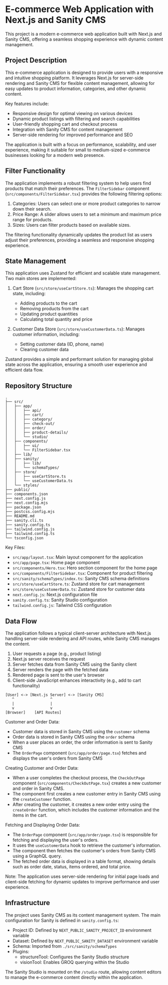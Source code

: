 # E-commerce Web Application with Next.js and Sanity CMS

This project is a modern e-commerce web application built with Next.js and Sanity CMS, offering a seamless shopping experience with dynamic content management.

## Project Description

This e-commerce application is designed to provide users with a responsive and intuitive shopping platform. It leverages Next.js for server-side rendering and Sanity CMS for flexible content management, allowing for easy updates to product information, categories, and other dynamic content.

Key features include:
- Responsive design for optimal viewing on various devices
- Dynamic product listings with filtering and search capabilities
- User-friendly shopping cart and checkout process
- Integration with Sanity CMS for content management
- Server-side rendering for improved performance and SEO

The application is built with a focus on performance, scalability, and user experience, making it suitable for small to medium-sized e-commerce businesses looking for a modern web presence.

## Filter Functionality

The application implements a robust filtering system to help users find products that match their preferences. The `FilterSidebar` component (`src/components/FilterSidebar.tsx`) provides the following filtering options:

1. Categories: Users can select one or more product categories to narrow down their search.
2. Price Range: A slider allows users to set a minimum and maximum price range for products.
3. Sizes: Users can filter products based on available sizes.

The filtering functionality dynamically updates the product list as users adjust their preferences, providing a seamless and responsive shopping experience.

## State Management

This application uses Zustand for efficient and scalable state management. Two main stores are implemented:

1. Cart Store (`src/store/useCartStore.ts`): Manages the shopping cart state, including:
   - Adding products to the cart
   - Removing products from the cart
   - Updating product quantities
   - Calculating total quantity and price

2. Customer Data Store (`src/store/useCustomerData.ts`): Manages customer information, including:
   - Setting customer data (ID, phone, name)
   - Clearing customer data

Zustand provides a simple and performant solution for managing global state across the application, ensuring a smooth user experience and efficient data flow.

## Repository Structure

```
.
├── src/
│   ├── app/
│   │   ├── api/
│   │   ├── cart/
│   │   ├── category/
│   │   ├── check-out/
│   │   ├── order/
│   │   ├── product-details/
│   │   └── studio/
│   ├── components/
│   │   ├── ui/
│   │   └── FilterSidebar.tsx
│   ├── lib/
│   ├── sanity/
│   │   ├── lib/
│   │   └── schemaTypes/
│   ├── store/
│   │   ├── useCartStore.ts
│   │   └── useCustomerData.ts
│   └── styles/
├── public/
├── components.json
├── next.config.js
├── next.config.mjs
├── package.json
├── postcss.config.mjs
├── README.md
├── sanity.cli.ts
├── sanity.config.ts
├── tailwind.config.js
├── tailwind.config.ts
└── tsconfig.json
```

Key Files:
- `src/app/layout.tsx`: Main layout component for the application
- `src/app/page.tsx`: Home page component
- `src/components/Hero.tsx`: Hero section component for the home page
- `src/components/FilterSidebar.tsx`: Component for product filtering
- `src/sanity/schemaTypes/index.ts`: Sanity CMS schema definitions
- `src/store/useCartStore.ts`: Zustand store for cart management
- `src/store/useCustomerData.ts`: Zustand store for customer data
- `next.config.js`: Next.js configuration file
- `sanity.config.ts`: Sanity Studio configuration
- `tailwind.config.js`: Tailwind CSS configuration

## Data Flow

The application follows a typical client-server architecture with Next.js handling server-side rendering and API routes, while Sanity CMS manages the content.

1. User requests a page (e.g., product listing)
2. Next.js server receives the request
3. Server fetches data from Sanity CMS using the Sanity client
4. Server renders the page with the fetched data
5. Rendered page is sent to the user's browser
6. Client-side JavaScript enhances interactivity (e.g., add to cart functionality)

```
[User] <-> [Next.js Server] <-> [Sanity CMS]
   ^                ^
   |                |
   v                v
[Browser]    [API Routes]
```

Customer and Order Data:
- Customer data is stored in Sanity CMS using the `customer` schema
- Order data is stored in Sanity CMS using the `order` schema
- When a user places an order, the order information is sent to Sanity CMS
- The `OrderPage` component (`src/app/order/page.tsx`) fetches and displays the user's orders from Sanity CMS

Creating Customer and Order Data:
- When a user completes the checkout process, the `CheckOutPage` component (`src/components/CheckOutPage.tsx`) creates a new customer and order in Sanity CMS.
- The component first creates a new customer entry in Sanity CMS using the `createCustomer` function.
- After creating the customer, it creates a new order entry using the `createOrder` function, which includes the customer information and the items in the cart.

Fetching and Displaying Order Data:
- The `OrderPage` component (`src/app/order/page.tsx`) is responsible for fetching and displaying the user's orders.
- It uses the `useCustomerData` hook to retrieve the customer's information.
- The component then fetches the customer's orders from Sanity CMS using a GraphQL query.
- The fetched order data is displayed in a table format, showing details such as order date, status, items ordered, and total price.

Note: The application uses server-side rendering for initial page loads and client-side fetching for dynamic updates to improve performance and user experience.

## Infrastructure

The project uses Sanity CMS as its content management system. The main configuration for Sanity is defined in `sanity.config.ts`:

- Project ID: Defined by `NEXT_PUBLIC_SANITY_PROJECT_ID` environment variable
- Dataset: Defined by `NEXT_PUBLIC_SANITY_DATASET` environment variable
- Schema: Imported from `./src/sanity/schemaTypes`
- Plugins:
  - structureTool: Configures the Sanity Studio structure
  - visionTool: Enables GROQ querying within the Studio

The Sanity Studio is mounted on the `/studio` route, allowing content editors to manage the e-commerce content directly within the application.